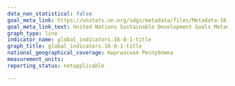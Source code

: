 ```yaml
---
data_non_statistical: false
goal_meta_link: https://unstats.un.org/sdgs/metadata/files/Metadata-16-08-01.pdf
goal_meta_link_text: United Nations Sustainable Development Goals Metadata (pdf 1361kB)
graph_type: line
indicator_name: global_indicators.16-8-1-title
graph_title: global_indicators.16-8-1-title
national_geographical_coverage: Кыргызская Республика
measurement_units:
reporting_status: notapplicable

---
```

